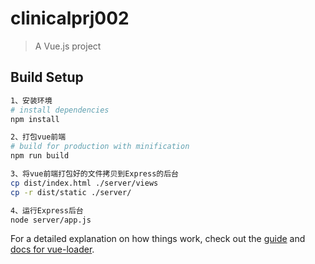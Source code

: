 # clinicalprj002

> A Vue.js project

## Build Setup

``` bash
1、安装环境
# install dependencies
npm install

2、打包vue前端
# build for production with minification
npm run build

3、将vue前端打包好的文件拷贝到Express的后台
cp dist/index.html ./server/views
cp -r dist/static ./server/

4、运行Express后台
node server/app.js
```

For a detailed explanation on how things work, check out the [guide](http://vuejs-templates.github.io/webpack/) and [docs for vue-loader](http://vuejs.github.io/vue-loader).
